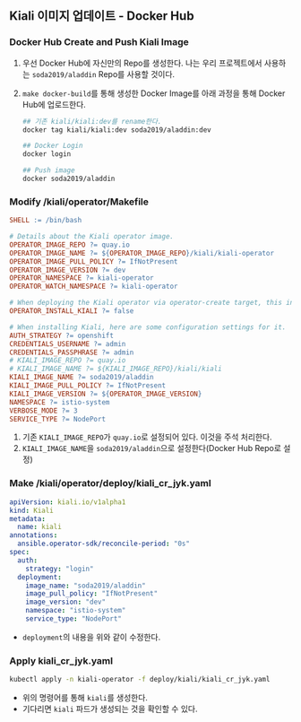 ## Kiali 이미지 업데이트 - Docker Hub

### Docker Hub Create and Push Kiali Image

1. 우선 Docker Hub에 자신만의 Repo를 생성한다. 나는 우리 프로젝트에서 사용하는 `soda2019/aladdin` Repo를 사용할 것이다.

2. `make docker-build`를 통해 생성한 Docker Image를 아래 과정을 통해 Docker Hub에 업로드한다.

   ```bash
   ## 기존 kiali/kiali:dev를 rename한다.
   docker tag kiali/kiali:dev soda2019/aladdin:dev
   
   ## Docker Login
   docker login 
   
   ## Push image 
   docker soda2019/aladdin
   ```

### Modify /kiali/operator/Makefile

```makefile
SHELL := /bin/bash

# Details about the Kiali operator image.
OPERATOR_IMAGE_REPO ?= quay.io
OPERATOR_IMAGE_NAME ?= ${OPERATOR_IMAGE_REPO}/kiali/kiali-operator
OPERATOR_IMAGE_PULL_POLICY ?= IfNotPresent
OPERATOR_IMAGE_VERSION ?= dev
OPERATOR_NAMESPACE ?= kiali-operator
OPERATOR_WATCH_NAMESPACE ?= kiali-operator

# When deploying the Kiali operator via operator-create target, this indicates if it should install Kiali also.
OPERATOR_INSTALL_KIALI ?= false

# When installing Kiali, here are some configuration settings for it.
AUTH_STRATEGY ?= openshift
CREDENTIALS_USERNAME ?= admin
CREDENTIALS_PASSPHRASE ?= admin
# KIALI_IMAGE_REPO ?= quay.io
# KIALI_IMAGE_NAME ?= ${KIALI_IMAGE_REPO}/kiali/kiali
KIALI_IMAGE_NAME ?= soda2019/aladdin
KIALI_IMAGE_PULL_POLICY ?= IfNotPresent
KIALI_IMAGE_VERSION ?= ${OPERATOR_IMAGE_VERSION}
NAMESPACE ?= istio-system
VERBOSE_MODE ?= 3
SERVICE_TYPE ?= NodePort
```

1. 기존 `KIALI_IMAGE_REPO`가 `quay.io`로 설정되어 있다. 이것을 주석 처리한다.
2. `KIALI_IMAGE_NAME`을 `soda2019/aladdin`으로 설정한다(Docker Hub Repo로 설정)

### Make /kiali/operator/deploy/kiali_cr_jyk.yaml 

```yaml
apiVersion: kiali.io/v1alpha1
kind: Kiali
metadata:
  name: kiali
annotations:
  ansible.operator-sdk/reconcile-period: "0s"
spec:
  auth:
    strategy: "login"
  deployment:
    image_name: "soda2019/aladdin"
    image_pull_policy: "IfNotPresent"
    image_version: "dev"
    namespace: "istio-system"
    service_type: "NodePort"

```

* `deployment`의 내용을 위와 같이 수정한다.

### Apply kiali_cr_jyk.yaml

```bash
kubectl apply -n kiali-operator -f deploy/kiali/kiali_cr_jyk.yaml
```

* 위의 명령어를 통해 `kiali`를 생성한다.
* 기다리면 `kiali` 파드가 생성되는 것을 확인할 수 있다.
